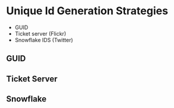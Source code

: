 # Unique Id Generation Strategies

- GUID
- Ticket server (Flickr)
- Snowflake IDS (Twitter)

## GUID



## Ticket Server


## Snowflake
